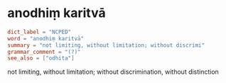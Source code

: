 # anodhiṃ karitvā

``` toml
dict_label = "NCPED"
word = "anodhiṃ karitvā"
summary = "not limiting, without limitation; without discrimi"
grammar_comment = "(?)"
see_also = ["odhita"]
```

not limiting, without limitation; without discrimination, without distinction


